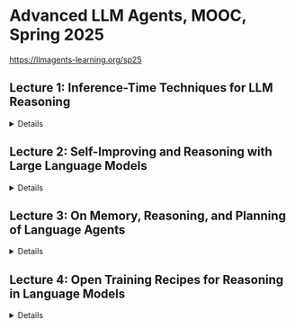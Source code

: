# Advanced LLM Agents, MOOC, Spring 2025

https://llmagents-learning.org/sp25

## Lecture 1: Inference-Time Techniques for LLM Reasoning

<details>

## Overview:

The lecture emphasized strategies for optimizing reasoning tasks using advanced prompting methods, multi-candidate exploration, and iterative self-improvement, all aimed at improving accuracy and adaptability during inference.

Here are the main takeaways:
- Standard prompting struggles with reasoning benchmarks, but Chain-of-Thought (CoT) prompting significantly improves performance by modeling intermediate steps.
- Zero-shot CoT prompting uses simple instructions like “Let’s think step by step” to elicit reasoning without exemplars.
- Analogical prompting enables LLMs to self-generate tailored exemplars and reasoning structures, improving task-specific performance.
- Self-consistency boosts accuracy by sampling multiple solutions and selecting the most consistent final answer.
- Tree of Thoughts (ToT) allows step-by-step evaluation and iterative exploration, excelling in complex tasks.
- Reflexion and Self-Refine techniques empower LLMs to iteratively self-correct and improve their outputs using internal and external feedback.
- Self-correction without external feedback (oracle) can worsen reasoning performance, highlighting the need for effective evaluation mechanisms.
- Balancing inference budgets and model size is crucial for optimizing multi-sample solutions and computational efficiency.
- General-purpose and scalable methods remain essential for designing effective reasoning strategies in LLMs.

Ref:
- https://www.youtube.com/live/g0Dwtf3BH-0
- https://llmagents-learning.org/slides/inference_time_techniques_lecture_sp25.pdf


## Briefing:

### Introduction

This document summarises a lecture on inference-time techniques for enhancing the reasoning capabilities of Large Language Models (LLMs). The lecture highlights the significant advancements in LLM reasoning, particularly with models like OpenAI's "o1" and "o3", which demonstrate impressive performance on complex tasks like math, coding, and STEM. However, these high levels of performance are often achieved by using substantial inference-time computation. The lecture explores various strategies to optimise this, categorising them into three main areas: using more tokens for a single solution, searching and selecting from multiple candidates, and iterative self-improvement.

### Part 1: Basic Prompting Techniques - Increasing Token Budget for Single Solution

#### Standard Prompting Limitations
- Prior to advanced post-training techniques, standard prompting struggled with reasoning benchmarks.
- Few-shot examples only provided the format of the final solution, not the reasoning behind it.

#### Chain-of-Thought (CoT) Prompting
- Prompts the model to generate reasoning steps before arriving at the final solution.
- Can be implemented via few-shot examples or instructions.
- **Scaling with Model Size:** CoT performance improves significantly with larger models.
- **Zero-Shot CoT:** Using instructions like "Let's think step by step" can elicit CoT without needing few-shot examples, though it is less effective.

#### Analogical Prompting
- Enhances CoT performance by instructing the model to recall relevant exemplars before solving the test problem.
- Outperforms both zero-shot CoT and manual few-shot CoT, particularly with stronger models.

#### LLM-Driven Prompt Optimisation
- Leverages LLMs to automatically design and optimise prompts.
- Uses past optimisation trajectories to generate improved instructions.
- A meta-prompt enables the LLM to propose new instructions based on previous ones.
- Optimised prompts can outperform standard zero-shot and few-shot prompts.

#### CoT & Reasoning Strategies
- CoT allows variable computation based on task complexity.
- **Least-to-Most Prompting:** Decomposes complex problems into simpler sub-tasks solved sequentially.
- **Dynamic Least-to-Most Prompting:** Customises prompts for each sub-problem.
- **Self-Discover:** Instructs the LLM to autonomously compose reasoning structures without manually created demonstrations.

### Part 2: Search and Selection from Multiple Candidates - Increasing Width of Solution Space

#### Rationale
- Exploring multiple branches allows the model to recover from single-generation errors.

#### Self-Consistency
- Generates multiple candidate solutions and selects the most consistent final answer.
- Effective across models and tasks, scaling well with the number of samples.
- **Diversity in Sampling:** Ensures response variety using high-temperature sampling instead of beam search.

#### Clustering by Execution (AlphaCode)
- In code generation, predicted code is clustered based on execution consistency.
- Improves performance by selecting a program from the largest semantically equivalent clusters.

#### Universal Self-Consistency (USC)
- Extends self-consistency to free-form generation tasks, where consistency is evaluated within the LLM itself.

#### LLM Rankers
- Training verifiers or reward models enhances solution selection.
- **Outcome-Supervised Reward Model (ORM):** Evaluates final solutions.
- **Process-Supervised Reward Model (PRM):** Evaluates step-by-step reasoning.

#### Tree-of-Thoughts (ToT)
- Combines LLMs with tree search.
- Generates possible next reasoning steps, evaluates each, and prioritises promising solutions.
- Scales well with increased token budget.

### Part 3: Iterative Self-Improvement - Increasing Depth of Solution Search

#### Rationale
- Mistakes occur even in strong LLMs.
- Sampling multiple solutions is insufficient without a feedback loop for error correction.

#### Reflexion and Self-Refine
- The LLM generates feedback on its own output and refines it.
- Effective when external evaluation is available.

#### Self-Debugging (Code)
- Uses execution feedback, such as unit tests, to improve generated code.
- More informative feedback yields better results.

#### Limitations of Self-Correction (QA)
- Self-correction without an oracle verifier can reduce accuracy.
- General-purpose feedback prompts and multi-agent debates are often ineffective.

#### Budget Optimisation
- Optimal inference budget depends on the task and model.
- Smaller models may generate more solutions within the same computational budget.

### Key Takeaways and General Principles

- **Adaptability:** Best practices for LLM interaction should evolve with model capabilities.
- **Chain-of-Thought:** Fundamental for reasoning enhancement.
- **Consistency-Based Selection:** A simple yet effective principle for better response selection.
- **Search:** Exploring multiple solution paths improves accuracy.
- **The "Bitter Lesson":** Emphasises general-purpose methods that scale well with computation.

### Conclusion

The lecture provides a comprehensive overview of inference-time techniques for improving LLM reasoning. These techniques focus on:
1. **Using more token budget for better single-solution generation.**
2. **Searching multiple branches in the solution space.**
3. **Iterative self-improvement of responses.**

They range from basic CoT prompting to advanced methods like tree-of-thought and self-debugging. The lecture underscores the importance of continuous adaptation, scalable general-purpose methods, and fostering models capable of independent discovery rather than pre-programmed intelligence.

</details>

## Lecture 2: Self-Improving and Reasoning with Large Language Models

<details>

## Briefing

This document outlines the research and development of self-improving and reasoning Large Language Models (LLMs), which aim to create AI that trains itself, evaluates its performance, and updates itself based on its understanding. The ultimate goal is to achieve superhuman performance through these methods.

### System 1 vs System 2
The document introduces two systems for how LLMs function, System 1 and System 2:
*   **System 1**: This is reactive, relies on associations, has fixed compute per token, directly outputs answers, and is prone to failures like hallucinations and spurious correlations. Standard LLMs are considered System 1.
*   **System 2**: This is more deliberate and effortful, involving multiple "calls" to the System 1 LLM. It uses planning, search, verification, and reasoning with dynamic computation. Techniques like Chain-of-Thought (CoT) and Tree-of-Thoughts (ToT) fall under System 2.

### Historical Context and Evolution of LLMs
The document provides a brief history of LLMs and related technologies:
*   **Early 2000s:** Support Vector Machines were prevalent.
*   **2014:** The LLM attention mechanism was developed.
*   **2019-2023:** A rapid evolution of LLMs occurred, from GPT-2 to GPT-4, including models like T5, Jurassic-1, Megatron-Turing NLG, Gopher, Chinchilla, PaLM, OPT, BLOOM, and LLaMA.
*   **Pre-2020:** Language models were trained by predicting the next token on "positive examples" of language.
*   **Post-2020:**  LLMs began using techniques like supervised fine-tuning (SFT) and Reinforcement Learning from Human Feedback (RLHF).
*   **2022:** InstructGPT was developed using SFT and RLHF on GPT3.
*   **2023:** Models like Claude and GPT-4 began using extensive RLHF for safety and accuracy, and Direct Preference Optimization (DPO) was introduced.

### Improving Reasoning with System 2
*   **Prompting Approaches:** Early attempts to improve reasoning focused on prompting techniques.
*   **Chain-of-Verification (CoVe):** This method aims to reduce hallucinations by adding verification steps to the generation process. It includes variants like joint left-to-right generation, factored attention, and a factored-revise approach.
*   **System 2 Attention (S2A):** This method focuses on making attention more explicit and effortful by prompting the LLM to rewrite inputs, removing irrelevant or biased content, to improve the relevance of answers.
*   **Branch-Solve-Merge:** This approach breaks down complex tasks into subproblems, solves them individually, and merges the solutions to improve complex tasks where instructions are hard.

### Self-Improvement and Self-Rewarding LLMs
*   **Self-Training:** LLMs improve by assigning rewards to their own outputs and optimizing accordingly.
*   **Self-Rewarding LMs:** These models are trained to have both instruction-following and evaluation capabilities. They can generate responses to instructions and judge the quality of those responses, creating an iterative process of improvement.
*   **Iterative Training:** This involves two steps: self-instruction creation (generating prompts, responses, and self-rewards) and instruction training (using DPO on selected preference pairs).
*   **The "Superalignment challenge":** As LLMs improve they will become harder for humans to supervise.
*   **Initial Model:** Experiments start with a pre-trained LLaMA-2-70B model (M0) which is multitask trained using seed instruction following (IFT) and evaluation data (EFT). The model then goes through iterative training.
*    **Evaluation:** The self-rewarding models are evaluated on their ability to follow instructions and their ability to act as a reward model. The models are tested using internal instruction following test sets, AlpacaEval 2.0, and MT-Bench. They are also evaluated using the OpenAssistant validation set.
*    **Improvements:** The models show continuous improvement through iterative training.

### Iterative Reasoning and Meta-Rewarding
*   **Iterative Reasoning Preference Optimisation:** This technique uses self-rewarding techniques for reasoning tasks by generating multiple Chain-of-Thoughts (CoTs) and selecting preferences based on answer correctness.
*    **Thinking LLMs:**  This approach trains LLMs to think and respond for all instruction following tasks, not just math, using Thought Preference Optimization (TPO). It has achieved strong results on benchmarks like AlpacaEval and ArenaHard.
*   **Meta-Rewarding LLMs:** These models improve their judgments by meta-judging them. The LLM acts as an actor, judge, and meta-judge. Meta-rewards provide an additional training signal.
*   **LLM-as-a-Meta-Judge:** This is used to assess judgments. The method involves generating multiple judgments for pairs of responses and calculating pairwise meta-judgments.
*   **EvalPlanner:** This method trains LLMs to generate planning and reasoning CoTs for evaluation, converting evaluation tasks into verifiable tasks by generating similar prompts with high and low quality responses.

### Future Directions
*   **Latent System 2 Thoughts:** Explores the use of latent thoughts rather than tokens, with research into self-evaluation and learning from interaction.
*   **Improved System 1:** Research is needed to improve the fundamental architecture of System 1, such as better attention mechanisms and world models.

### Conclusion
The document highlights the significant progress in developing self-improving and reasoning LLMs. By using techniques like self-rewarding, iterative training, and meta-reasoning, LLMs are approaching and potentially surpassing human-level performance. Further research is needed to address limitations, improve reasoning, and explore the potential of more advanced approaches.

### Ref:
- https://www.youtube.com/live/_MNlLhU33H0
- https://llmagents-learning.org/slides/Jason-Weston-Reasoning-Alignment-Berkeley-Talk.pdf

</details>

## Lecture 3: On Memory, Reasoning, and Planning of Language Agents

<details>

**Briefing: On Memory, Reasoning, and Planning of Language Agents**

### **Overview**
This document provides a comprehensive analysis of **Language Agents**, AI systems that leverage language for reasoning, memory, and planning. It contrasts two main perspectives in developing these agents—**LLM-first** and **Agent-first**—highlighting their respective challenges and opportunities. The discussion is structured around three core competencies essential to advancing intelligent AI agents:
1. **Memory** – HippoRAG, a neurobiologically inspired long-term memory system.
2. **Reasoning** – The concept of implicit reasoning and "grokking" in Transformers.
3. **Planning** – Model-based planning techniques, particularly in web navigation, as demonstrated in WebDreamer.

While language agents are a significant step toward more intelligent AI, the field faces ongoing hurdles in areas like **continual learning, safety, world models, and adaptability**.

---

### **Key Themes and Takeaways**

#### **The Rise of Language Agents**
- Language agents are expected to revolutionize computing, as reflected in statements from key AI leaders:
  - Bill Gates: *"Agents are bringing about the biggest revolution in computing..."*
  - Andrew Ng: *"AI agentic workflows will drive massive AI progress this year."*
  - Sam Altman: *"2025 is when agents will work."*
- Current agents **rely heavily on LLMs** but still lack robust reasoning, memory, and planning capabilities.
- Following Russel & Norvig’s definition, an agent is *“anything that perceives its environment through sensors and acts upon it through actuators.”* Language agents stand out by using **language as the primary tool for reasoning and communication**.
- The document suggests we are entering a **new evolutionary stage** of AI, moving from **Logical Agents → Neural Agents → Language Agents**, characterized by increasing **expressiveness, reasoning, and adaptivity**.

#### **LLM-First vs. Agent-First Approaches**
- **LLM-First:** Builds agents around LLMs, **relying on prompting and engineering solutions** to scaffold agent behavior.
- **Agent-First:** Treats LLMs as a component of a broader AI system that incorporates **perception, memory, world modeling, and planning**.
- The **Agent-First** approach requires tackling **synthetic data generation, self-reflection, and internalized search**, bringing both traditional and novel AI challenges.

#### **Language as a Vehicle for Reasoning and Communication**
- **Language is the foundation** for instruction following, in-context learning, and customized outputs.
- Reasoning within an LLM-based agent functions as an **inner monologue**, where decisions are made via token generation.
- The integration of reasoning helps in:
  - **State inference** (understanding the environment’s current state).
  - **Self-reflection** (evaluating its own thought process).
  - **Replanning** (adjusting actions dynamically).

#### **Memory: HippoRAG – Neurobiologically Inspired Long-Term Memory**
- Human memory is crucial for learning, as reflected in Eric Kandel’s quote: *"Memory is everything. Without it, we are nothing."*
- **Current Retrieval-Augmented Generation (RAG) models have limitations** in retrieving relevant knowledge reliably.
- **HippoRAG** is introduced as a **solution inspired by the hippocampal indexing theory**, aiming to improve retrieval accuracy by:
  - **Indexing associations between stored knowledge**.
  - **Enabling pattern separation and pattern completion**, mimicking the way humans recall and differentiate information.
- HippoRAG is composed of three key components:
  - **Neocortex** – Handles perception, linguistic abilities, and reasoning.
  - **Parahippocampus** – Acts as a bridge between memory areas, akin to working memory.
  - **Hippocampus** – Provides indexing and auto-associative memory functions.

#### **Reasoning: Grokking in Transformers**
- The phenomenon of **"grokking"** describes the transition where **Transformers shift from memorization to generalization**.
- Key research questions include:
  - Can Transformers develop **implicit reasoning**, or are there fundamental limitations?
  - What factors influence the acquisition of reasoning skills, such as **data scale, distribution, and model architecture**?
- The document describes **grokking** as a phase transition, where generalization emerges as the dominant capability over rote memorization.

#### **Planning: Model-Based Planning for Web Agents (WebDreamer)**
- Planning remains a key challenge for AI agents, particularly in **open-ended digital environments** like the web.
- **Challenges in planning** include:
  - Expanding the **action space** while maintaining control.
  - Ensuring **goal verification**, as many tasks have **non-binary success criteria**.
  - Developing **world models** to predict the consequences of actions.
- **WebDreamer** is introduced as a **model-based planner for web agents**, addressing these challenges with:
  - **Stage 1: Simulation** – The LLM predicts state transitions before taking real-world actions.
  - **Stage 2: Execution** – The agent follows an optimal path based on the simulated outcomes.
- This approach ensures **safer and more efficient web navigation**, overcoming the drawbacks of purely reactive planning.

---

### **Future Directions and Challenges**
1. **Memory:** Enhancing **personalization and continual learning** for AI agents.
2. **Reasoning:** Developing models that integrate **external actions and environmental awareness**.
3. **Planning:** Building **better world models** while balancing reactive and model-based planning approaches.
4. **Safety:** Addressing both **endogenous (internal) and exogenous (external) risks**.
5. **Applications:** Expanding AI capabilities in **agentic search, workflow automation, and scientific reasoning**.

The author concludes that we are **at the beginning of a new AI era**, with key challenges in **multimodal perception, memory embodiment, reasoning, world models, grounding, planning, tool use, multi-agent dynamics, and continual learning**.

---

### **Quotes of Significance**
- *"Agents are bringing about the biggest revolution in computing..."* – Bill Gates
- *"2025 is when agents will work."* – Sam Altman
- *"An agent is anything that perceives and acts upon its environment."* – Russel & Norvig
- *"Memory is everything. Without it, we are nothing."* – Eric Kandel
- *"We find that LLMs can be highly receptive to external evidence even when that conflicts with their parametric memory, given that the external evidence is coherent and convincing."*

---

### **Conclusion**
The presentation offers a **detailed exploration of language agents**, illustrating their potential to reshape AI-driven interactions. While **significant progress has been made**, major obstacles remain in **memory, reasoning, planning, safety, and continual learning**. Research efforts such as **HippoRAG and WebDreamer** offer promising solutions, but further innovations are necessary to **fully realize the potential of AI-powered language agents**.


### Ref:
- https://www.youtube.com/live/zvI4UN2_i-w
- https://llmagents-learning.org/slides/language_agents_YuSu_Berkeley.pdf
- https://github.com/OSU-NLP-Group/WebDreamer
- https://github.com/OSU-NLP-Group/HippoRAG

</details>

## Lecture 4: Open Training Recipes for Reasoning in Language Models

<details>

**Unified Briefing on Open Language Models (LMs)**

This document summarizes key aspects of open language models (LMs), focusing on the OLMo family and the Tülu post-training recipe. It underscores the importance of **open science, transparency, and accessibility** in LM development, covering the stages of pre-training, post-training, test-time inference, and risk mitigation.

---

### **Key Themes and Insights**

#### **The Importance of Open Science in LM Research**
- Fully open LMs accelerate innovation by ensuring transparency, reproducibility, and accessibility.
- Analogy: Relying on proprietary models for AI research is like studying astronomy through newspaper pictures.
- OLMo is developed as a truly open AI, empowering the research community and enhancing public AI literacy.

#### **OLMo: A Fully Open Language Model**
- Designed for accessibility and reproducibility within an open ecosystem.
- Competes with **Llama3, Qwen2.5, DeepSeek, and GPT4-o** in performance.

#### **Tülu: Open Post-Training Recipe**
- Iterative development (*Tülu 1 → 2 → 2.5 → 3*), systematically refining LMs post-training.
- Toolkit includes **OpenInstruct and Safety Data & Toolkit - Instruct2**.
- Successful adaptation involves:
  1. **Targeted evaluations** for meaningful improvements.
  2. **Representative prompts** for testing and finetuning.
  3. **License verification** for compliance.
  4. **Data decontamination** to ensure integrity.

---

### **Core LM Development Stages**

#### **1. Pre-training**
- Predicting the next word across diverse contexts to create a foundation model.

#### **2. Post-training**
- Enhances model performance through:
  - **Supervised Fine-Tuning (SFT)**: Improves model outputs using structured prompt-completion training.
  - **Tool use and agents**: Equipping LMs with task-specific tools.
  - **Reasoning**: Enhancing logical and analytical capabilities.
  - **Safety alignment**: Ensuring ethical and responsible AI behavior.
  - **Hybrid data curation**: Mixing diverse datasets for skill refinement.

#### **3. Test-time Inference & Scaling**
- Techniques like **budget forcing** and computational scaling optimize real-time model performance.

---

### **Advanced LM Optimization Techniques**

#### **Supervised Fine-Tuning (SFT) / Instruction Tuning**
- **Purpose**: Finetunes pretrained LMs with structured prompts.
- **Challenges**: Data curation is expensive, time-consuming, and has high variance.
- **Solution**: **Hybrid data creation** (mixing curated data with persona-driven synthesis) ensures efficiency and diversity.

#### **Chain-of-Thought (CoT) Reasoning**
- **Improves** multi-step problem-solving and logical reasoning.
- **Challenges**: Manual annotation is expensive and difficult to scale.
- **Solution**: Hybrid data generation bridges the scalability gap.

#### **Preference Tuning**
- Aligns LMs with human preferences for better interaction quality.
- **DPO vs. PPO**:
  - **Direct Preference Optimization (DPO)**: Efficient, lower complexity, and high throughput.
  - **Proximal Policy Optimization (PPO)**: Slightly better performance (~1%) but more computationally intensive.
- **Key Factor**: **Data quality** is paramount for both methods.

#### **Reinforcement Learning with Verifiable Rewards (RLVR)**
- Addresses **over-optimization** by using rule-based rewards for tasks with ground-truth answers (e.g., math problems).
- RLVR involves **targeted datasets, verifiers, and PPO training** for enhanced accuracy.

#### **Mid-training Strategy**
- **99% of training budget** is allocated to **trillions of diverse text tokens**.
- **1% of budget** is reserved for upsampling high-quality SFT data, maximizing efficiency.

---

### **Overall Takeaways**
- **Open models (OLMo) and structured post-training (Tülu) are critical for AI progress**.
- **Data quality, hybrid data creation, and advanced tuning techniques** (RLVR, DPO, SFT) drive LMs' reasoning capabilities.
- **Open ecosystems foster reproducible research**, empowering the AI community with accessible knowledge and tools.

---

### Ref:
- https://www.youtube.com/live/cMiu3A7YBks
- https://llmagents-learning.org/slides/OLMo-Tulu-Reasoning-Hanna.pdf

</details>



